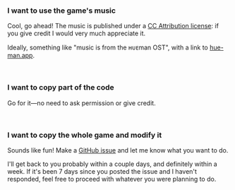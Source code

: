 ### I want to use the game's music

Cool, go ahead! The music is published under a [CC Attribution license](https://creativecommons.org/licenses/by/4.0/): if you give credit I would very much appreciate it.

Ideally, something like "music is from the ʜᴜᴇman OST", with a link to [hue-man.app](https://hue-man.app/).

<br>

### I want to copy part of the code

Go for it—no need to ask permission or give credit.

<br>

### I want to copy the whole game and modify it

Sounds like fun! Make a [GitHub issue](https://github.com/nate-thegrate/hueman/issues/new?template=anything.md) and let me know what you want to do.

I'll get back to you probably within a couple days, and definitely within a week. If it's been 7 days since you posted the issue and I haven't responded, feel free to proceed with whatever you were planning to do.
